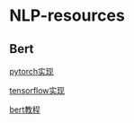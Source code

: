 # NLP-resources

## Bert
[pytorch实现](./bert-pytorch)

[tensorflow实现](./bert-tensorflow)

[bert教程](./bert_language_understanding)

